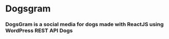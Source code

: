 # Dogsgram

### DogsGram is a social media for dogs made with ReactJS using WordPress REST API Dogs
